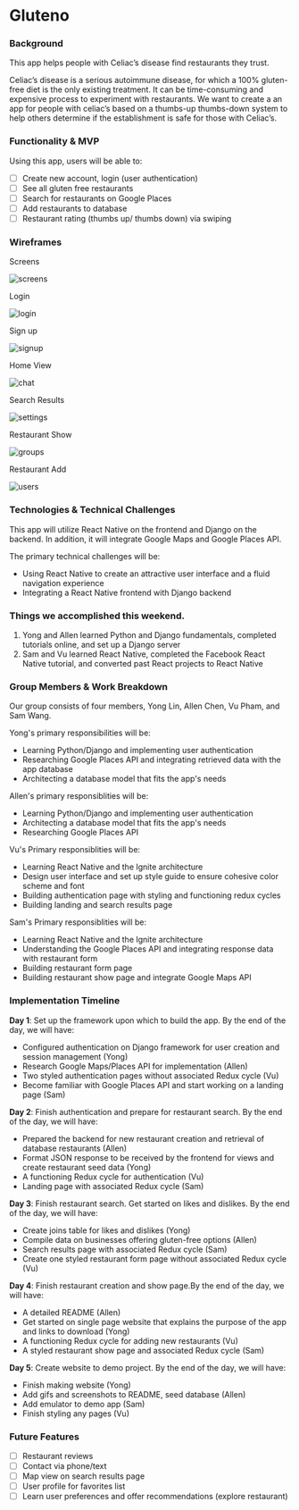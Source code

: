 # Gluteno

### Background

This app helps people with Celiac’s disease find restaurants they trust.

Celiac’s disease is a serious autoimmune disease, for which a 100% gluten-free diet is the only existing treatment. It can be time-consuming and expensive process to experiment with restaurants. We want to create a an app for people with celiac’s based on a thumbs-up thumbs-down system to help others determine if the establishment is safe for those with Celiac’s.

### Functionality & MVP

Using this app, users will be able to:

- [ ] Create new account, login (user authentication)
- [ ] See all gluten free restaurants
- [ ] Search for restaurants on Google Places
- [ ] Add restaurants to database
- [ ] Restaurant rating (thumbs up/ thumbs down) via swiping

### Wireframes

Screens

![screens](/docs/wireframes/Screens.png)

Login

![login](/docs/wireframes/1.login.png)

Sign up

![signup](/docs/wireframes/2.signUp.png)

Home View

![chat](/docs/wireframes/3.homeView.png)

Search Results

![settings](/docs/wireframes/4.searchResults.png)

Restaurant Show

![groups](/docs/wireframes/5.restaurantShow.png)

Restaurant Add

![users](/docs/wireframes/6.restaurantAdd.png)


### Technologies & Technical Challenges

This app will utilize React Native on the frontend and Django on the backend. In addition, it will integrate Google Maps and Google Places API.

The primary technical challenges will be:

- Using React Native to create an attractive user interface and a fluid navigation experience
- Integrating a React Native frontend with Django backend

### Things we accomplished this weekend.

1. Yong and Allen learned Python and Django fundamentals, completed tutorials online, and set up a Django server
2. Sam and Vu learned React Native, completed the Facebook React Native tutorial, and converted past React projects to React Native

### Group Members & Work Breakdown

Our group consists of four members, Yong Lin, Allen Chen, Vu Pham, and Sam Wang.

Yong's primary responsibilities will be:

- Learning Python/Django and implementing user authentication
- Researching Google Places API and  integrating retrieved data with the app database
- Architecting a database model that fits the app's needs

Allen's primary responsiblities will be:

- Learning Python/Django and implementing user authentication
- Architecting a database model that fits the app's needs
- Researching Google Places API

Vu's Primary responsiblities will be:

- Learning React Native and the Ignite architecture
- Design user interface and set up style guide to ensure cohesive color scheme and font
- Building authentication page with styling and functioning redux cycles
- Building landing and search results page

Sam's Primary responsiblities will be:

- Learning React Native and the Ignite architecture
- Understanding the Google Places API and integrating response data with restaurant form
- Building restaurant form page
- Building restaurant show page and integrate Google Maps API

### Implementation Timeline

**Day 1**: Set up the framework upon which to build the app. By the end of the day, we will have:
- Configured authentication on Django framework for user creation and session management (Yong)
- Research Google Maps/Places API for implementation (Allen)
- Two styled authentication pages without associated Redux cycle (Vu)
- Become familiar with Google Places API and start working on a landing page (Sam)

**Day 2**: Finish authentication and prepare for restaurant search. By the end of the day, we will have:

- Prepared the backend for new restaurant creation and retrieval of database restaurants (Allen)
- Format JSON response to be received by the frontend for views and create restaurant seed data (Yong)
- A functioning Redux cycle for authentication (Vu)
- Landing page with associated Redux cycle (Sam)

**Day 3**: Finish restaurant search. Get started on likes and dislikes. By the end of the day, we will have:

- Create joins table for likes and dislikes (Yong)
- Compile data on businesses offering gluten-free options (Allen)
- Search results page with associated Redux cycle (Sam)
- Create one styled restaurant form page without associated Redux cycle (Vu)

**Day 4**: Finish restaurant creation and show page.By the end of the day, we will have:

- A detailed README (Allen)
- Get started on single page website that explains the purpose of the app and links to download (Yong)
- A functioning Redux cycle for adding new restaurants (Vu)
- A styled restaurant show page and associated Redux cycle (Sam)

**Day 5**: Create website to demo project. By the end of the day, we will have:

- Finish making website (Yong)
- Add gifs and screenshots to README, seed database (Allen)
- Add emulator to demo app (Sam)
- Finish styling any pages (Vu)

### Future Features

- [ ] Restaurant reviews
- [ ] Contact via phone/text
- [ ] Map view on search results page
- [ ] User profile for favorites list
- [ ] Learn user preferences and offer recommendations (explore restaurant)
